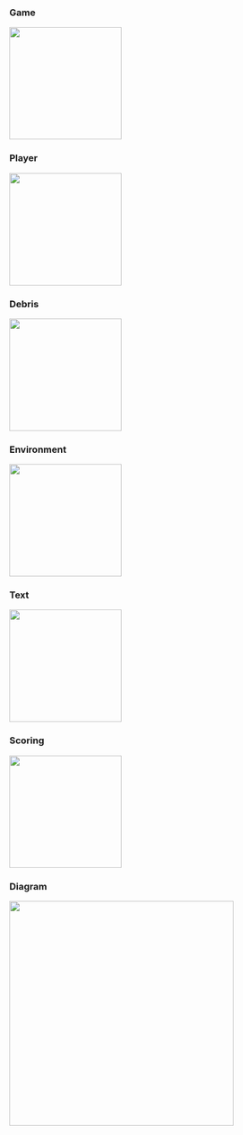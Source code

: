 ### Game

<img src="https://i.imgur.com/qFg6TNd.png" width="200">

### Player

<img src="https://i.imgur.com/veVDC02.png" width="200">

### Debris

<img src="https://i.imgur.com/uKWF5fC.png" width="200">

### Environment

<img src="https://i.imgur.com/h9jyQFc.png" width="200">

### Text

<img src="https://i.imgur.com/DAkjxcz.png" width="200">

### Scoring

<img src="https://i.imgur.com/wXIK8zJ.png" width="200">

### Diagram

<img src="https://i.imgur.com/Wa58dVv.png" width="400">
